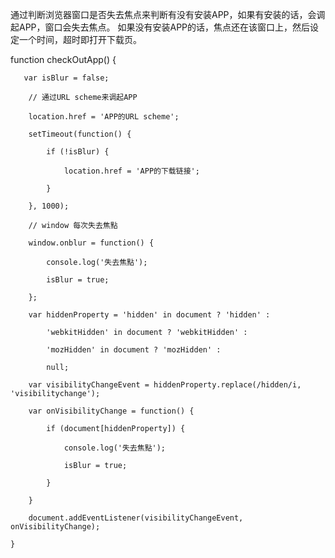 通过判断浏览器窗口是否失去焦点来判断有没有安装APP，如果有安装的话，会调起APP，窗口会失去焦点。
如果没有安装APP的话，焦点还在该窗口上，然后设定一个时间，超时即打开下载页。



function checkOutApp() {

       var isBlur = false;

        // 通过URL scheme来调起APP

        location.href = 'APP的URL scheme';

        setTimeout(function() {

            if (!isBlur) {

                location.href = 'APP的下载链接';

            }

        }, 1000);

        // window 每次失去焦點

        window.onblur = function() {

            console.log('失去焦點');

            isBlur = true;

        };

        var hiddenProperty = 'hidden' in document ? 'hidden' :

            'webkitHidden' in document ? 'webkitHidden' :

            'mozHidden' in document ? 'mozHidden' :

            null;

        var visibilityChangeEvent = hiddenProperty.replace(/hidden/i, 'visibilitychange');

        var onVisibilityChange = function() {

            if (document[hiddenProperty]) {

                console.log('失去焦點');

                isBlur = true;

            }

        }

        document.addEventListener(visibilityChangeEvent, onVisibilityChange);

    }
